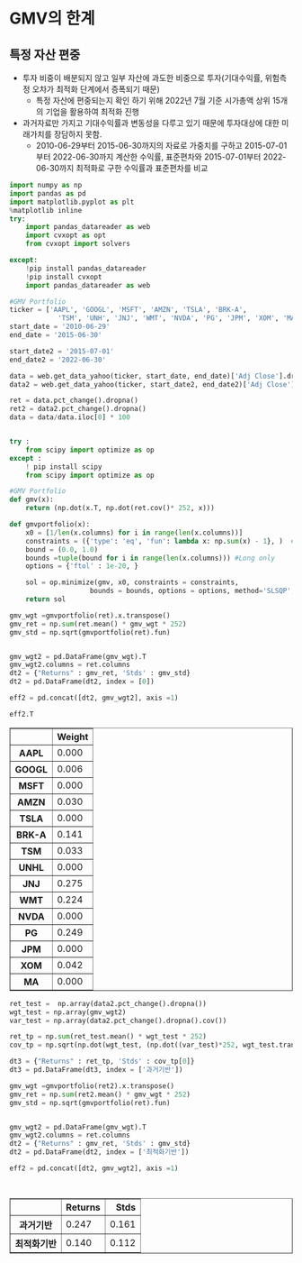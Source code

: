 # __GMV의 한계__

## __특정 자산 편중__

+ 투자 비중이 배분되지 않고 일부 자산에 과도한 비중으로 투자(기대수익률, 위험측정 오차가 최적화 단계에서 증폭되기 때문)
    + 특정 자산에 편중되는지 확인 하기 위해 2022년 7월 기준 시가총액 상위 15개의 기업을 활용하여 최적화 진행
+ 과거자료만 가지고 기대수익률과 변동성을 다루고 있기 때문에 투자대상에 대한 미래가치를 장담하지 못함.
    + 2010-06-29부터 2015-06-30까지의 자료로 가중치를 구하고 2015-07-01부터 2022-06-30까지 계산한 수익률, 표준편차와 2015-07-01부터 2022-06-30까지 최적화로 구한 수익률과 표준편차를 비교


```python
import numpy as np
import pandas as pd
import matplotlib.pyplot as plt
%matplotlib inline
try:
    import pandas_datareader as web
    import cvxopt as opt
    from cvxopt import solvers

except:
    !pip install pandas_datareader 
    !pip install cvxopt
    import pandas_datareader as web

```

```python
#GMV Portfolio
ticker = ['AAPL', 'GOOGL', 'MSFT', 'AMZN', 'TSLA', 'BRK-A', 
            'TSM', 'UNH', 'JNJ', 'WMT', 'NVDA', 'PG', 'JPM', 'XOM', 'MA']
start_date = '2010-06-29'
end_date = '2015-06-30'

start_date2 = '2015-07-01'
end_date2 = '2022-06-30'

data = web.get_data_yahoo(ticker, start_date, end_date)['Adj Close'].dropna()
data2 = web.get_data_yahoo(ticker, start_date2, end_date2)['Adj Close'].dropna()

ret = data.pct_change().dropna()
ret2 = data2.pct_change().dropna()
data = data/data.iloc[0] * 100

```

```python

try :
    from scipy import optimize as op
except :
    ! pip install scipy
    from scipy import optimize as op

#GMV Portfolio
def gmv(x):
    return (np.dot(x.T, np.dot(ret.cov()* 252, x)))

def gmvportfolio(x):
    x0 = [1/len(x.columns) for i in range(len(x.columns))]
    constraints = ({'type': 'eq', 'fun': lambda x: np.sum(x) - 1}, )  #가중치의 합= 1
    bound = (0.0, 1.0)
    bounds =tuple(bound for i in range(len(x.columns))) #Long only
    options = {'ftol' : 1e-20, }

    sol = op.minimize(gmv, x0, constraints = constraints, 
                    bounds = bounds, options = options, method='SLSQP',)
    return sol

```

```python
gmv_wgt =gmvportfolio(ret).x.transpose()
gmv_ret = np.sum(ret.mean() * gmv_wgt * 252)
gmv_std = np.sqrt(gmvportfolio(ret).fun)


gmv_wgt2 = pd.DataFrame(gmv_wgt).T
gmv_wgt2.columns = ret.columns
dt2 = {"Returns" : gmv_ret, 'Stds' : gmv_std}
dt2 = pd.DataFrame(dt2, index = [0])

eff2 = pd.concat([dt2, gmv_wgt2], axis =1)

eff2.T
```
<table border="1" class="dataframe">
  <thead>
    <tr style="text-align: right;">
      <th></th>
      <th>Weight</th>
    </tr>
  </thead>
  <tbody>
    <tr>
      <th>AAPL</th>
      <td>0.000</td>
    </tr>
    <tr>
      <th>GOOGL</th>
      <td>0.006</td>
    </tr>
        <tr>
      <th>MSFT</th>
      <td>0.000</td>
    </tr> 
      <th>AMZN</th>
      <td>0.030</td>
    </tr>
    <tr>
      <th>TSLA</th>
      <td>0.000</td>
    </tr>
        <tr>
      <th>BRK-A</th>
      <td>0.141</td>
    </tr> 
      <th>TSM</th>
      <td>0.033</td>
    </tr>
    <tr>
      <th>UNHL</th>
      <td>0.000</td>
    </tr>
        <tr>
      <th>JNJ</th>
      <td>0.275</td>
    </tr> 
      <th>WMT</th>
      <td>0.224</td>
    </tr>
    <tr>
      <th>NVDA</th>
      <td>0.000</td>
    </tr>
        <tr>
      <th>PG</th>
      <td>0.249</td>
    </tr> 
      <th>JPM</th>
      <td>0.000</td>
    </tr>
    <tr>
      <th>XOM</th>
      <td>0.042</td>
    </tr>
        <tr>
      <th>MA</th>
      <td>0.000</td>
    </tr> 


  </tbody>
</table>



```python
ret_test =  np.array(data2.pct_change().dropna())
wgt_test = np.array(gmv_wgt2)
var_test = np.array(data2.pct_change().dropna().cov())

ret_tp = np.sum(ret_test.mean() * wgt_test * 252)
cov_tp = np.sqrt(np.dot(wgt_test, (np.dot((var_test)*252, wgt_test.transpose()))))    
```


```python
dt3 = {"Returns" : ret_tp, 'Stds' : cov_tp[0]}
dt3 = pd.DataFrame(dt3, index = ['과거기반'])
```


```python
gmv_wgt =gmvportfolio(ret2).x.transpose()
gmv_ret = np.sum(ret2.mean() * gmv_wgt * 252)
gmv_std = np.sqrt(gmvportfolio(ret).fun)


gmv_wgt2 = pd.DataFrame(gmv_wgt).T
gmv_wgt2.columns = ret.columns
dt2 = {"Returns" : gmv_ret, 'Stds' : gmv_std}
dt2 = pd.DataFrame(dt2, index = ['최적화기반'])

eff2 = pd.concat([dt2, gmv_wgt2], axis =1)

```


```python
 
```

<table border="1" class="dataframe">
  <thead>
    <tr style="text-align: right;">
      <th></th>
      <th>Returns</th>
      <th>Stds</th>
    </tr>
  </thead>
  <tbody>
    <tr>
      <th>과거기반</th>
      <td>0.247</td>
      <td>0.161</td>
    </tr>
    <tr>
      <th>최적화기반</th>
      <td>0.140</td>
      <td>0.112</td>
    </tr>

  </tbody>
</table>
